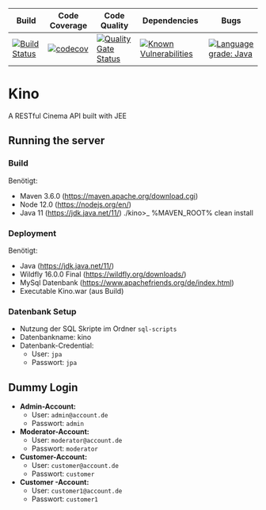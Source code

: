 |Build|Code Coverage|Code Quality|Dependencies|Bugs|
|--|--|--|--|--|
|[![Build Status](https://travis-ci.org/JanMalch/kino.svg?branch=master)](https://travis-ci.org/JanMalch/kino)|[![codecov](https://codecov.io/gh/JanMalch/kino/branch/master/graph/badge.svg)](https://codecov.io/gh/JanMalch/kino)|[![Quality Gate Status](https://sonarcloud.io/api/project_badges/measure?project=JanMalch_kino&metric=alert_status)](https://sonarcloud.io/dashboard?id=JanMalch_kino)|[![Known Vulnerabilities](https://snyk.io/test/github/JanMalch/kino/badge.svg)](https://snyk.io/test/github/JanMalch/kino)|[![Language grade: Java](https://img.shields.io/lgtm/grade/java/g/JanMalch/kino.svg?logo=lgtm&logoWidth=18)](https://lgtm.com/projects/g/JanMalch/kino/context:java)

# Kino

A RESTful Cinema API built with JEE

## Running the server
### Build
Benötigt:
-	Maven 3.6.0 	(https://maven.apache.org/download.cgi)
-	Node 12.0	(https://nodejs.org/en/)
-	Java 11	(https://jdk.java.net/11/)
./kino>_ %MAVEN_ROOT% clean install 
### Deployment
Benötigt:
-	Java 			(https://jdk.java.net/11/)
-	Wildfly 16.0.0 Final 	(https://wildfly.org/downloads/)
-	MySql Datenbank	(https://www.apachefriends.org/de/index.html)
-	Executable Kino.war	(aus Build)
### Datenbank Setup
-	Nutzung der SQL Skripte im Ordner `sql-scripts`
-	Datenbankname: kino
-	Datenbank-Credential:
    - User: `jpa`
    - Passwort: `jpa`
  
## Dummy Login
-	**Admin-Account:**
    - User: `admin@account.de`
    - Passwort: `admin`
-	**Moderator-Account:**
    -	User: `moderator@account.de`
    -	Passwort: `moderator`
-	**Customer-Account:**
    -	User: `customer@account.de`
    -	Passwort: `customer`
-	**Customer -Account:**
    -	User: `customer1@account.de`
    -	Passwort: `customer1`
